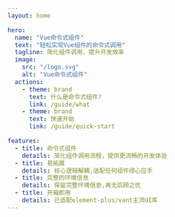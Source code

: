 ```yaml
---
layout: home

hero:
  name: "Vue命令式组件"
  text: "轻松实现Vue组件的命令式调用"
  tagline: 简化组件调用，提升开发效率
  image:
    src: "/logo.svg"
    alt: "Vue命令式组件"
  actions:
    - theme: brand
      text: 什么是命令式组件?
      link: /guide/what
    - theme: brand
      text: 快速开始
      link: /guide/quick-start

features:
  - title: 命令式组件
    details: 简化组件调用流程，提供更流畅的开发体验
  - title: 易拓展
    details: 核心逻辑解耦,适配任何组件得心应手
  - title: 完整的环境信息
    details: 保留完整环境信息,再无后顾之忧
  - title: 开箱即用
    details: 已适配element-plus/vant主流UI库
---
```


